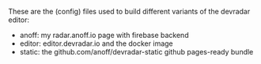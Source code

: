 These are the (config) files used to build different variants of the devradar editor:

* anoff: my radar.anoff.io page with firebase backend
* editor: editor.devradar.io and the docker image
* static: the github.com/anoff/devradar-static github pages-ready bundle

